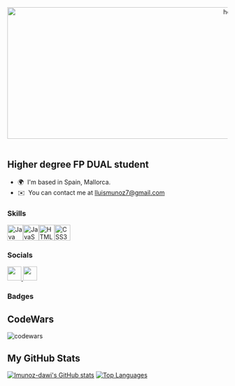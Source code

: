 <div align="center">
    <img src="https://t4.ftcdn.net/jpg/04/04/73/39/240_F_404733910_2mIXr6RbC5G3WZJFjopVsBaR3EOM6Bqy.jpg" alt="hola" width="1000px" height="300px">
</div>
<br>

## Higher degree FP DUAL student
* 🌍  I'm based in Spain, Mallorca.
* ✉️  You can contact me at [lluismunoz7@gmail.com](mailto:lluismunoz7@gmail.com)

### Skills


<p align="left">
<a href="https://www.oracle.com/java/" target="_blank" rel="noreferrer"><img src="https://raw.githubusercontent.com/danielcranney/readme-generator/main/public/icons/skills/java-colored.svg" width="36" height="36" alt="Java" /></a><a href="https://developer.mozilla.org/en-US/docs/Web/JavaScript" target="_blank" rel="noreferrer"><img src="https://raw.githubusercontent.com/danielcranney/readme-generator/main/public/icons/skills/javascript-colored.svg" width="36" height="36" alt="JavaScript" /></a><a href="https://developer.mozilla.org/en-US/docs/Glossary/HTML5" target="_blank" rel="noreferrer"><img src="https://raw.githubusercontent.com/danielcranney/readme-generator/main/public/icons/skills/html5-colored.svg" width="36" height="36" alt="HTML5" /></a><a href="https://www.w3.org/TR/CSS/#css" target="_blank" rel="noreferrer"><img src="https://raw.githubusercontent.com/danielcranney/readme-generator/main/public/icons/skills/css3-colored.svg" width="36" height="36" alt="CSS3" /></a>
</p>


### Socials

<p align="left"> <a href="https://www.github.com/lmunoz-dawi" target="_blank" rel="noreferrer"> <picture> <source media="(prefers-color-scheme: dark)" srcset="https://raw.githubusercontent.com/danielcranney/readme-generator/main/public/icons/socials/github-dark.svg" /> <source media="(prefers-color-scheme: light)" srcset="https://raw.githubusercontent.com/danielcranney/readme-generator/main/public/icons/socials/github.svg" /> <img src="https://raw.githubusercontent.com/danielcranney/readme-generator/main/public/icons/socials/github.svg" width="32" height="32" /> </picture> </a> <a href="https://www.linkedin.com/in/lluís-muñoz-barceló-b0a3a32a3/" target="_blank" rel="noreferrer"> <picture> <source media="(prefers-color-scheme: dark)" srcset="https://raw.githubusercontent.com/danielcranney/readme-generator/main/public/icons/socials/linkedin-dark.svg" /> <source media="(prefers-color-scheme: light)" srcset="https://raw.githubusercontent.com/danielcranney/readme-generator/main/public/icons/socials/linkedin.svg" /> <img src="https://raw.githubusercontent.com/danielcranney/readme-generator/main/public/icons/socials/linkedin.svg" width="32" height="32" /> </picture> </a></p>

### Badges

## CodeWars
<img src="https://www.codewars.com/users/lmunoz-dawi/badges/large" alt="codewars">

## <b>My GitHub Stats</b>

<a href="http://www.github.com/lmunoz-dawi"><img src="https://github-readme-stats.vercel.app/api?username=lmunoz-dawi&show_icons=true&hide=&count_private=true&title_color=facc15&text_color=ffffff&icon_color=ec4899&bg_color=1e3a8a&hide_border=true&show_icons=true" alt="lmunoz-dawi's GitHub stats" /></a> <a href="https://github.com/lmunoz-dawi" align="left"><img src="https://github-readme-stats.vercel.app/api/top-langs/?username=lmunoz-dawi&langs_count=10&title_color=facc15&text_color=ffffff&icon_color=ec4899&bg_color=1e3a8a&hide_border=true&locale=en&custom_title=Top%20%Languages" alt="Top Languages" /></a>
